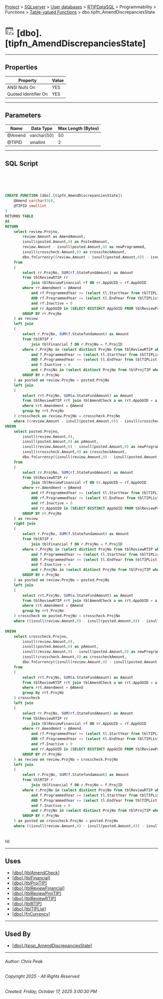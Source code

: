 #### 

[Project](../../../../../../index.md) > [SQLserver](../../../../../index.md) > [User databases](../../../../index.md) > [RTIPDataSQL](../../../index.md) > Programmability > Functions > [Table-valued Functions](Table-valued_Functions.md) > dbo.tipfn_AmendDiscrepanciesState

# ![Table-valued Functions](../../../../../../Images/Function_Table32.png) [dbo].[tipfn_AmendDiscrepanciesState]

---

## <a name="#properties"></a>Properties

| Property | Value |
|---|---|
| ANSI Nulls On | YES |
| Quoted Identifier On | YES |


---

## <a name="#parameters"></a>Parameters

| Name | Data Type | Max Length (Bytes) |
|---|---|---|
| @Amend | varchar(50) | 50 |
| @TIPID | smallint | 2 |


---

## <a name="#sqlscript"></a>SQL Script

```sql




CREATE FUNCTION [dbo].[tipfn_AmendDiscrepanciesState](
	@Amend varchar(50), 
	@TIPID smallint
)
RETURNS TABLE
AS
RETURN
	select review.Projno, 
		review.Amount as AmendAmount, 
		isnull(posted.Amount,0) as PostedAmount,
		review.Amount - isnull(posted.Amount,0) as newProgrammed,
		isnull(crosscheck.Amount,0) as crosscheckAmount,
		dbo.fnCurrency((review.Amount - isnull(posted.Amount,0)) - isnull(crosscheck.Amount,0)) as discrepancy
	from 
	(
		select rr.ProjNo, SUM(rf.StateFundAmount) as Amount
		from tblReviewRTIP rr
			join tblReviewFinancial rf ON rr.AppGUID = rf.AppGUID
		where rr.Amendment = @Amend
			and rf.ProgrammedYear >= (select tl.StartYear from tblTIPList tl where tl.TIP_ID = @TIPID)
			AND rf.ProgrammedYear <= (select tl.EndYear from tblTIPList tl where tl.TIP_ID = @TIPID)
			and rf.Inactive = 0
			and rr.AppGUID in (SELECT DISTINCT AppGUID FROM tblReviewProjTIP where TIP_ID = @TIPID)
		GROUP BY rr.ProjNo
	) as review
	left join 
	(
		select r.ProjNo, SUM(f.Statefundamount) as Amount
		from tblRTIP r
			join tblFinancial f ON r.ProjNo = f.ProjID
		where r.ProjNo in (select distinct ProjNo from tblReviewRTIP where Amendment = @Amend)
			and f.ProgrammedYear >= (select tl.StartYear from tblTIPList tl where tl.TIP_ID = @TIPID)
			AND f.ProgrammedYear <= (select tl.EndYear from tblTIPList tl where tl.TIP_ID = @TIPID)
			and f.Inactive = 0
			and r.ProjNo in (select distinct ProjNo from tblProjTIP where TIP_ID = @TIPID)
		GROUP BY r.ProjNo
	) as posted on review.ProjNo = posted.ProjNo
	left join 
	(
		select rrt.ProjNo, SUM(a.StateFundAmount) as Amount
		from tblReviewRTIP rrt join tblAmendCheck a on rrt.AppGUID = a.AppGUID
		where rrt.Amendment = @Amend
		group by rrt.ProjNo
	) crosscheck on review.ProjNo = crosscheck.ProjNo
	where ((review.Amount - isnull(posted.Amount,0)) - isnull(crosscheck.Amount,0)) <> 0	
UNION
	select posted.Projno, 
		isnull(review.Amount,0), 
		isnull(posted.Amount,0) as pAmount,
		isnull(review.Amount,0) - isnull(posted.Amount,0) as newProgrammed,
		isnull(crosscheck.Amount,0) as crosscheckAmount,
		dbo.fnCurrency((isnull(review.Amount,0) - isnull(posted.Amount,0)) - isnull(crosscheck.Amount,0)) as discrepancy
	from 
	(
		select rr.ProjNo, SUM(rf.StateFundAmount) as Amount
		from tblReviewRTIP rr
			join tblReviewFinancial rf ON rr.AppGUID = rf.AppGUID
		where rr.Amendment = @Amend
			and rf.ProgrammedYear >= (select tl.StartYear from tblTIPList tl where tl.TIP_ID = @TIPID)
			AND rf.ProgrammedYear <= (select tl.EndYear from tblTIPList tl where tl.TIP_ID = @TIPID)
			and rf.Inactive = 0
			and rr.AppGUID in (SELECT DISTINCT AppGUID FROM tblReviewProjTIP where TIP_ID = @TIPID)
		GROUP BY rr.ProjNo
	) as review
	right join 
	(
		select r.ProjNo, SUM(f.Statefundamount) as Amount
		from tblRTIP r
			join tblFinancial f ON r.ProjNo = f.ProjID
		where r.ProjNo in (select distinct ProjNo from tblReviewRTIP where Amendment = @Amend)
			and f.ProgrammedYear >= (select tl.StartYear from tblTIPList tl where tl.TIP_ID = @TIPID)
			AND f.ProgrammedYear <= (select tl.EndYear from tblTIPList tl where tl.TIP_ID = @TIPID)
			and f.Inactive = 0
			and r.ProjNo in (select distinct ProjNo from tblProjTIP where TIP_ID = @TIPID)
		GROUP BY r.ProjNo
	) as posted on review.ProjNo = posted.ProjNo
	left join 
	(
		select rrt.ProjNo, SUM(a.StateFundAmount) as Amount
		from tblReviewRTIP rrt join tblAmendCheck a on rrt.AppGUID = a.AppGUID
		where rrt.Amendment = @Amend
		group by rrt.ProjNo
	) crosscheck on posted.ProjNo = crosscheck.ProjNo
	where ((isnull(review.Amount,0) - isnull(posted.Amount,0)) - isnull(crosscheck.Amount,0)) <> 0	

UNION
	select crosscheck.Projno, 
		isnull(review.Amount,0), 
		isnull(posted.Amount,0) as pAmount,
		isnull(review.Amount,0) - isnull(posted.Amount,0) as newProgrammed,
		isnull(crosscheck.Amount,0) as crosscheckAmount,
		dbo.fnCurrency((isnull(review.Amount,0) - isnull(posted.Amount,0)) - isnull(crosscheck.Amount,0)) as discrepancy
	from 
	(
		select rrt.ProjNo, SUM(a.StateFundAmount) as Amount
		from tblReviewRTIP rrt join tblAmendCheck a on rrt.AppGUID = a.AppGUID
		where rrt.Amendment = @Amend
		group by rrt.ProjNo
	) crosscheck 
	left join 
	(
		select rr.ProjNo, SUM(rf.StateFundAmount) as Amount
		from tblReviewRTIP rr
			join tblReviewFinancial rf ON rr.AppGUID = rf.AppGUID
		where rr.Amendment = @Amend
			and rf.ProgrammedYear >= (select tl.StartYear from tblTIPList tl where tl.TIP_ID = @TIPID)
			AND rf.ProgrammedYear <= (select tl.EndYear from tblTIPList tl where tl.TIP_ID = @TIPID)
			and rf.Inactive = 0
			and rr.AppGUID in (SELECT DISTINCT AppGUID FROM tblReviewProjTIP where TIP_ID = @TIPID)
		GROUP BY rr.ProjNo
	) as review on review.ProjNo = crosscheck.ProjNo
	left join 
	(
		select r.ProjNo, SUM(f.Statefundamount) as Amount
		from tblRTIP r
			join tblFinancial f ON r.ProjNo = f.ProjID
		where r.ProjNo in (select distinct ProjNo from tblReviewRTIP where Amendment = @Amend)
			and f.ProgrammedYear >= (select tl.StartYear from tblTIPList tl where tl.TIP_ID = @TIPID)
			AND f.ProgrammedYear <= (select tl.EndYear from tblTIPList tl where tl.TIP_ID = @TIPID)
			and f.Inactive = 0
			and r.ProjNo in (select distinct ProjNo from tblProjTIP where TIP_ID = @TIPID)
		GROUP BY r.ProjNo
	) as posted on crosscheck.ProjNo = posted.ProjNo
	where ((isnull(review.Amount,0) - isnull(posted.Amount,0)) - isnull(crosscheck.Amount,0)) <> 0	


GO

```


---

## <a name="#uses"></a>Uses

* [[dbo].[tblAmendCheck]](../../../Tables/dbo_tblAmendCheck.md)
* [[dbo].[tblFinancial]](../../../Tables/dbo_tblFinancial.md)
* [[dbo].[tblProjTIP]](../../../Tables/dbo_tblProjTIP.md)
* [[dbo].[tblReviewFinancial]](../../../Tables/dbo_tblReviewFinancial.md)
* [[dbo].[tblReviewProjTIP]](../../../Tables/dbo_tblReviewProjTIP.md)
* [[dbo].[tblReviewRTIP]](../../../Tables/dbo_tblReviewRTIP.md)
* [[dbo].[tblRTIP]](../../../Tables/dbo_tblRTIP.md)
* [[dbo].[tblTIPList]](../../../Tables/dbo_tblTIPList.md)
* [[dbo].[fnCurrency]](../Scalar-valued_Functions/dbo_fnCurrency.md)


---

## <a name="#usedby"></a>Used By

* [[dbo].[tipsp_AmendDiscrepanciesState]](../../Stored_Procedures/dbo_tipsp_AmendDiscrepanciesState.md)


---

###### Author:  Chris Peak

###### Copyright 2025 - All Rights Reserved

###### Created: Friday, October 17, 2025 3:00:30 PM

